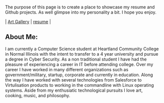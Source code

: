 
The purpose of this page is to create a place to showcase my resume and Github projects. As well glimpse into my personality a bit. I hope you enjoy.

| [Art Gallery](https://github.com/larnett09/Homepage/blob/gh-pages/Art%20Gallery.md) | [resume](https://github.com/larnett09/Homepage/blob/gh-pages/Levi%20Arnett%20Resume.docx)  |


## About Me:
I am currently a Computer Science student at Heartland Community College in Normal Illinois with the intent to transfer to a 4 year university and pursue a degree in Cyber Security. As a non traditional student I have had the pleasure of experiencing a career in IT before attending college. Over my career I have worked in many different organizations such as government/military, startup, corporate and currently in education. Along the way I have worked with several technologies from Salesforce to Virtulisation products to working in the commandline with Linux operating systems. Aside from my enthusiatic technological pursuits I love art, cooking, music, and philosophy. 



